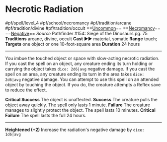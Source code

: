 # Necrotic Radiation
#pf/spell/level_4 #pf/school/necromancy #pf/tradition/arcane #pf/tradition/divine #pf/tradition/occult
==[Uncommon](../../../Traits/Uncommon.md)== ==[Necromancy](../../../Traits/Necromancy.md)== ==[Negative](../../../Traits/Negative.md)==
*Source* Pathfinder #154: Siege of the Dinosaurs pg. 75
**Traditions** arcane, divine, occult
**Cast** ►► material, somatic
**Range** touch; **Targets** one object or one 10-foot-square area
**Duration** 24 hours

---
You imbue the touched object or space with slow-acting necrotic radiation. If you cast the spell on an object, any creature ending its turn holding or carrying the object takes `dice: 2d6|avg` negative damage. If you cast the spell on an area, any creature ending its turn in the area takes `dice: 2d6|avg` negative damage. You can attempt to use this spell on an attended object by touching the object. If you do, the creature attempts a Reflex save to reduce the effect.

**Critical Success** The object is unaffected.
**Success** The creature pulls the object away quickly. The spell only lasts 1 minute.
**Failure** The creature manages to slightly protect the object. The spell lasts 10 minutes.
**Critical Failure** The spell lasts the full 24 hours.

<hr>

**Heightened (+2)** Increase the radiation's negative damage by `dice: 1d6|avg`